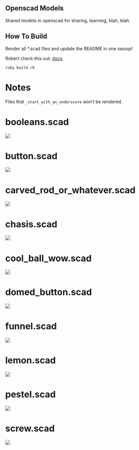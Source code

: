 
## Openscad Models

Shared models in openscad for sharing, learning, blah, blah.

## How To Build

Render all *.scad files and update the README in one swoop!

Robert check this out: [docs](https://github.com/SolidCode/MCAD)

```
ruby build.rb
```

# Notes

Files that `_start_with_an_underscore` won't be rendered.

# booleans.scad

<img src="booleans.png">


# button.scad

<img src="button.png">


# carved_rod_or_whatever.scad

<img src="carved_rod_or_whatever.png">


# chasis.scad

<img src="chasis.png">


# cool_ball_wow.scad

<img src="cool_ball_wow.png">


# domed_button.scad

<img src="domed_button.png">


# funnel.scad

<img src="funnel.png">


# lemon.scad

<img src="lemon.png">


# pestel.scad

<img src="pestel.png">


# screw.scad

<img src="screw.png">

